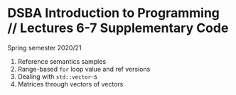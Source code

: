 # DSBA Introduction to Programming // Lectures 6-7 Supplementary Code
Spring semester 2020/21

1) Reference semantics samples
2) Range-based `for` loop value and ref versions
3) Dealing with `std::vector`-s
4) Matrices through vectors of vectors